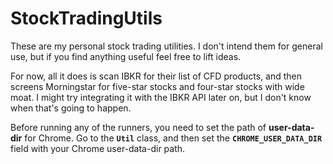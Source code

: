# StockTradingUtils

These are my personal stock trading utilities. I don't intend them for general use, but if you find anything useful feel free to lift ideas.

For now, all it does is scan IBKR for their list of CFD products, and then screens Morningstar for five-star stocks and four-star stocks with wide moat. I might try integrating it with the IBKR API later on, but I don't know when that's going to happen.

Before running any of the runners, you need to set the path of **user-data-dir** for Chrome. Go to the **```Util```** class, and then set the **```CHROME_USER_DATA_DIR```** field with your Chrome user-data-dir path.